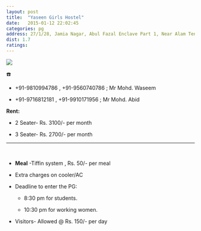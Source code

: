 ```yaml
---
layout: post
title:  "Yaseen Girls Hostel"
date:   2015-01-12 22:02:45
categories: pg
address: 27/1/28, Jamia Nagar, Abul Fazal Enclave Part 1, Near Alam Tent House, New Delhi-110025.
dist: 1.7
ratings:
---
```


<a href="https://www.google.co.in/maps/place/Manha+Girl+Hostel/@28.562619,77.290531,17z/data=!3m1!4b1!4m2!3m1!1s0x390ce474c1388f19:0x4fce385ecea0557b?hl=en">
        <img src="https://maps.googleapis.com/maps/api/staticmap?visible=Jamia+Millia+Islamia&size=640x300&scale=2&maptype=roadmap&markers=%7Ccolor:red%7Clabel:Y%7C28.560543, 77.292872&markers=size:mid|color:green%7Clabel:FET%7C28.5606083,77.2790183&markers=size:mid|color:green%7Clabel:FET%7C28.561075,77.280960&path=color:0x0000ff|weight:3|28.561259, 77.279268|28.561580, 77.279719|28.561014, 77.279633|28.561071, 77.280448|28.561052, 77.281285|28.561014, 77.282229|28.561052, 77.283087|28.561429, 77.284032|28.561825, 77.284718|28.562013, 77.285684|28.562315, 77.286392|28.562296, 77.287186|28.562315, 77.288001|28.562390, 77.288774|28.562428, 77.289503|28.562541, 77.290276|28.562503, 77.290898|28.562541, 77.291499|28.562258, 77.291971|28.562051, 77.292400|28.561768, 77.292958|28.561655, 77.292486|28.561373, 77.292379|28.560996, 77.292593|28.560543, 77.292872">
</a>

:phone:

* +91-9810994786 , +91-9560740786 ; Mr Mohd. Waseem

* +91-9716812181 , +91-9910171956 ; Mr Mohd. Abid


**Rent:**

* 2 Seater- Rs. 3100/- per month

* 3 Seater- Rs. 2700/- per month


<hr><br>

*  **Meal** -Tiffin system , Rs. 50/- per meal

* Extra charges on cooler/AC

*  Deadline to enter the PG:

    * 8:30 pm for students.

    *  10:30 pm for working women.

* Visitors- Allowed @ Rs. 150/- per day